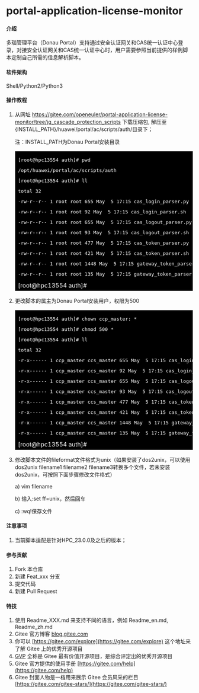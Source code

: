 # portal-application-license-monitor

#### 介绍
多瑙管理平台（Donau Portal）支持通过安全认证网关和CAS统一认证中心登录，对接安全认证网关和CAS统一认证中心时，用户需要参照当前提供的样例脚本定制自己所需的信息解析脚本。

#### 软件架构
Shell/Python2/Python3


#### 操作教程

1. 从网址 https://gitee.com/openeuler/portal-application-license-monitor/tree/jg_cascade_protection_scripts 下载压缩包, 解压至{INSTALL_PATH}/huawei/portal/ac/scripts/auth/目录下；

   注：INSTALL_PATH为Donau Portal安装目录

   <table> <tr> <td style='color:#fff;background:black'><pre>[root@hpc13554 auth]# pwd</pre>
   <pre>/opt/huawei/portal/ac/scripts/auth</pre>
   <pre>[root@hpc13554 auth]# ll</pre>
   <pre>total 32</pre>
   <pre>-rw-r--r-- 1 root root 655 May  5 17:15 cas_login_parser.py</pre>
   <pre>-rw-r--r-- 1 root root 92 May  5 17:15 cas_login_parser.sh</pre>
   <pre>-rw-r--r-- 1 root root 655 May  5 17:15 cas_logout_parser.py</pre>
   <pre>-rw-r--r-- 1 root root 93 May  5 17:15 cas_logout_parser.sh</pre>
   <pre>-rw-r--r-- 1 root root 477 May  5 17:15 cas_token_parser.py</pre>
   <pre>-rw-r--r-- 1 root root 421 May  5 17:15 cas_token_parser.sh</pre>
   <pre>-rw-r--r-- 1 root root 1448 May  5 17:15 gateway_token_parser.py</pre>
   <pre>-rw-r--r-- 1 root root 135 May  5 17:15 gateway_token_parser.sh</pre>
   [root@hpc13554 auth]# </td> </tr> </table>

2. 更改脚本的属主为Donau Portal安装用户，权限为500

   <table> <tr> <td style='color:#fff;background:black'><pre>[root@hpc13554 auth]# chown ccp_master: *</pre>
   <pre>[root@hpc13554 auth]# chmod 500 *</pre>
   <pre>[root@hpc13554 auth]# ll</pre>
   <pre>total 32</pre>
   <pre>-r-x------ 1 ccp_master ccs_master 655 May  5 17:15 cas_login_parser.py</pre>
   <pre>-r-x------ 1 ccp_master ccs_master 92 May  5 17:15 cas_login_parser.sh</pre>
   <pre>-r-x------ 1 ccp_master ccs_master 655 May  5 17:15 cas_logout_parser.py</pre>
   <pre>-r-x------ 1 ccp_master ccs_master 93 May  5 17:15 cas_logout_parser.sh</pre>
   <pre>-r-x------ 1 ccp_master ccs_master 477 May  5 17:15 cas_token_parser.py</pre>
   <pre>-r-x------ 1 ccp_master ccs_master 421 May  5 17:15 cas_token_parser.sh</pre>
   <pre>-r-x------ 1 ccp_master ccs_master 1448 May  5 17:15 gateway_token_parser.py</pre>
   <pre>-r-x------ 1 ccp_master ccs_master 135 May  5 17:15 gateway_token_parser.sh</pre>
   [root@hpc13554 auth]# </td> </tr> </table>

3. 修改脚本文件的fileformat文件格式为unix（如果安装了dos2unix，可以使用dos2unix filename1 filename2 filename3转换多个文件，若未安装dos2unix，可按照下面步骤修改文件格式）

   a) vim filename

   b) 输入:set ff=unix，然后回车

   c) :wq!保存文件

#### 注意事项

1. 当前脚本适配是针对HPC_23.0.0及之后的版本；

#### 参与贡献

1.  Fork 本仓库
2.  新建 Feat_xxx 分支
3.  提交代码
4.  新建 Pull Request


#### 特技

1.  使用 Readme\_XXX.md 来支持不同的语言，例如 Readme\_en.md, Readme\_zh.md
2.  Gitee 官方博客 [blog.gitee.com](https://blog.gitee.com)
3.  你可以 [https://gitee.com/explore](https://gitee.com/explore) 这个地址来了解 Gitee 上的优秀开源项目
4.  [GVP](https://gitee.com/gvp) 全称是 Gitee 最有价值开源项目，是综合评定出的优秀开源项目
5.  Gitee 官方提供的使用手册 [https://gitee.com/help](https://gitee.com/help)
6.  Gitee 封面人物是一档用来展示 Gitee 会员风采的栏目 [https://gitee.com/gitee-stars/](https://gitee.com/gitee-stars/)
